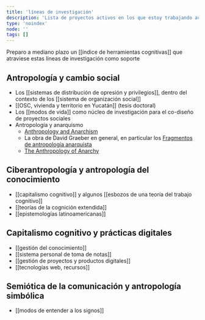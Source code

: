 ```yaml
---
title: 'líneas de investigación'
description: 'Lista de proyectos activos en los que estoy trabajando actualmente'
type: 'noindex'
node: ''
tags: []
---
```


Preparo a mediano plazo un [[índice de herramientas cognitivas]] que atraviese estas líneas de investigación como soporte 

## Antropología y cambio social

- Los [[sistemas de distribución de opresión y privilegios]], dentro del contexto de los [[sistema de organización social]]
- [[OSC, vivienda y territorio en Yucatán]] (tesis doctoral)
- Los [[modos de vida]] como núcleo de investigación para el co-diseño de proyectos sociales
- Antropología y anarquismo
	- [Anthropology and Anarchism](https://theanarchistlibrary.org/library/brian-morris-anthropology-and-anarchism)
	- La obra de David Graeber en general, en particular los [Fragmentos de antropología anarquista](https://cabezasdetormenta.noblogs.org/files/2013/02/David-Graeber-Fragmentos-de-Antropologia-Anarquista.pdf)
	- [The Anthropology of Anarchy ](https://www.researchgate.net/publication/265871071_The_Anthropology_of_Anarchy)

## Ciberantropología y antropología del conocimiento

- [[capitalismo cognitivo]] y algunos [[esbozos de una teoría del trabajo cognitivo]]
- [[teorías de la cognición extendida]]
- [[epistemologías latinoamericanas]]

## Capitalismo cognitivo y prácticas digitales

- [[gestión del conocimiento]]
- [[sistema personal de toma de notas]]
- [[gestión de proyectos y productos digitales]]
- [[tecnologías web, recursos]]

## Semiótica de la comunicación y antropología simbólica

- [[modos de entender a los signos]]
